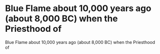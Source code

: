 # Blue Flame about 10,000 years ago (about 8,000 BC) when the Priesthood of

Blue Flame about 10,000 years ago (about 8,000 BC) when the Priesthood of